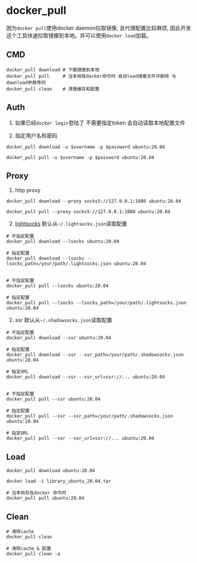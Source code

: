 # docker_pull

因为`docker pull`使用docker daemon拉取镜像, 且代理配置比较麻烦, 因此开发这个工具快速拉取镜像到本地。并可以使用`docker load`加载。

## CMD
```shell
docker_pull download # 下载镜像到本地
docker_pull pull     # 当本地有docker命令时 自动load镜像文件并删除 与download参数等同
docker_pull clean    # 清理缓存和配置
```

## Auth
1. 如果已经`docker login`登陆了 不需要指定token 会自动读取本地配置文件

2. 指定用户名和密码
```shell
docker_pull download -u $username -p $password ubuntu:20.04

docker_pull pull -u $username -p $password ubuntu:20.04
```

## Proxy
1. http proxy
```shell
docker_pull download --proxy socks5://127.0.0.1:1080 ubuntu:20.04

docker_pull pull --proxy socks5://127.0.0.1:1080 ubuntu:20.04
```

2. [lightsocks](https://github.com/gwuhaolin/lightsocks)
默认从`~/.lightsocks.json`读取配置
```shell
# 不指定配置
docker_pull download --lsocks ubuntu:20.04

# 指定配置
docker_pull download --lsocks --lsocks_path=/your/path/.lightsocks.json ubuntu:20.04


# 不指定配置
docker_pull pull --lsocks ubuntu:20.04

# 指定配置
docker_pull pull --lsocks --lsocks_path=/your/path/.lightsocks.json ubuntu:20.04
```

2. ssr
   默认从`~/.shadowsocks.json`读取配置
```shell
# 不指定配置
docker_pull download --ssr ubuntu:20.04

# 指定配置
docker_pull download --ssr --ssr_path=/your/path/.shadowsocks.json ubuntu:20.04

# 指定URL
docker_pull download --ssr --ssr_url=ssr://... ubuntu:20.04


# 不指定配置
docker_pull pull --ssr ubuntu:20.04

# 指定配置
docker_pull pull --ssr --ssr_path=/your/path/.shadowsocks.json ubuntu:20.04

# 指定URL
docker_pull pull --ssr --ssr_url=ssr://... ubuntu:20.04
```

## Load
```shell
docker_pull download ubuntu:20.04

docker load -i library_ubuntu_20.04.tar
```

```shell
# 当本地存在docker 命令时
docker_pull pull ubuntu:20.04
```

## Clean
```shell
# 清除cache
docker_pull clean

# 清除cache & 配置
docker_pull clean -a
```